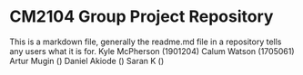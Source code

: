 # CM2104 Group Project Repository
This is a markdown file, generally the readme.md file in a repository tells any users what it is for. 
Kyle McPherson (1901204)
Calum Watson (1705061)
Artur Mugin ()
Daniel Akiode ()
Saran K ()
